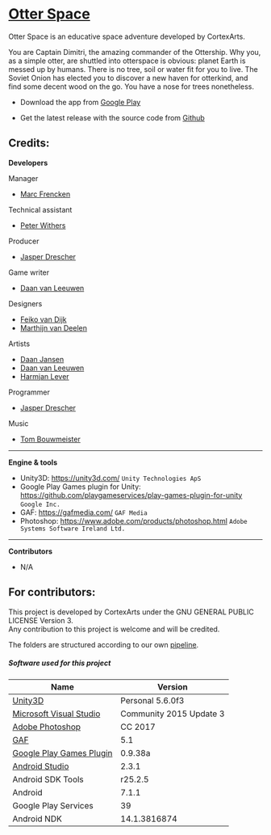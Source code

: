 [Otter Space](https://github.com/cortexarts/Otter-Space)
==================================================

Otter Space is an educative space adventure developed by CortexArts.

You are Captain Dimitri, the amazing commander of the Ottership.
Why you, as a simple otter, are shuttled into otterspace is obvious: planet Earth is messed up by humans. 
There is no tree, soil or water fit for you to live. The Soviet Onion has elected you to discover a new haven for otterkind, 
and find some decent wood on the go. You have a nose for trees nonetheless.

- Download the app from [Google Play](https://play.google.com/store/apps/details?id=com.CortexArts.OtterSpace)

- Get the latest release with the source code from [Github](https://github.com/cortexarts/Otter-Space/releases/)

Credits:
--------------------------------------

**Developers**

Manager

- [Marc Frencken](https://github.com/InnoCrator)

Technical assistant

- [Peter Withers](https://github.com/PeterWithers)

Producer

- [Jasper Drescher](https://github.com/JasperDre)

Game writer
- [Daan van Leeuwen](https://github.com/superwortel)

Designers

- [Feiko van Dijk](https://github.com/henkiepenkie)
- [Marthijn van Deelen](https://github.com/24lightning)

Artists

- [Daan Jansen](https://github.com/Danoontjen)
- [Daan van Leeuwen](https://github.com/superwortel)
- [Harmjan Lever](https://github.com/harmjanfl)

Programmer

- [Jasper Drescher](https://github.com/JasperDre)

Music

- [Tom Bouwmeister](https://github.com/Bouwmaster17)

***

**Engine & tools**

- Unity3D: https://unity3d.com/ `Unity Technologies ApS`
- Google Play Games plugin for Unity: https://github.com/playgameservices/play-games-plugin-for-unity `Google Inc.`
- GAF: https://gafmedia.com/ `GAF Media`
- Photoshop: https://www.adobe.com/products/photoshop.html `Adobe Systems Software Ireland Ltd.`

***

**Contributors**

- N/A

For contributors:
--------------------------------------
This project is developed by CortexArts under the GNU GENERAL PUBLIC LICENSE Version 3. <br />
Any contribution to this project is welcome and will be credited.

The folders are structured according to our own [pipeline](https://drive.google.com/file/d/0B7zRrxQQJxTrdGZFUHlwM0FRYzg/view?usp=sharing).

##### Software used for this project

| Name  | Version |
| ------------- | ------------- |
| [Unity3D](https://store.unity.com/download?ref=personal)  | Personal 5.6.0f3  |
| [Microsoft Visual Studio](https://www.visualstudio.com/)  | Community 2015 Update 3  |
| [Adobe Photoshop](http://www.adobe.com/products/photoshop.html)  | CC 2017  |
| [GAF](https://gafmedia.com/downloads)  | 5.1  |
| [Google Play Games Plugin](https://github.com/playgameservices/play-games-plugin-for-unity)  | 0.9.38a  |
| [Android Studio](https://developer.android.com/studio/index.html)  | 2.3.1  |
| Android SDK Tools  | r25.2.5  |
| Android  |  7.1.1  |
| Google Play Services  | 39 |
| Android NDK  | 14.1.3816874  |